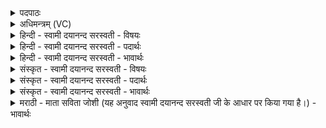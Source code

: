 <details><summary>पदपाठः</summary>

अप॑। अ॒ररु॑म्। पृ॒थि॒व्यै। दे॒व॒यज॑ना॒दिति॑ देव॒ऽयज॑नात्। व॒ध्या॒स॒म्। व्र॒जम्। ग॒च्छ॒। गो॒ष्ठान॑म्। गो॒स्थान॒मिति गो॒ऽस्थान॑म्। व॑र्षतु। ते॒। द्यौः। ब॒धा॒न। दे॒व॒। स॒वि॒त॒रिति सवितः। प॒र॒म्। अस्या॑म्। पृ॒थि॒व्याम्। श॒तेन॑। पाशैः॑। यः। अ॒स्मान्। द्वेष्टि॑। यम्। च॒। व॒यम्। द्वि॒ष्मः। तम्। अतः॑। मा। मौ॒क्। अर॑रो॒ऽइत्यर॑रो। दिव॑म्। मा। प॒प्तः॒। द्र॒प्सः। ते॒। द्याम्। मा। स्क॒न्। व्र॒जम्। ग॒च्छ॒। गो॒ष्ठान॑म्। गो॒स्थान॒मिति गो॒ऽस्थान॑म्। व॑र्षतु। ते॒। द्यौः। ब॒धा॒न। दे॒व॒। स॒वि॒त॒रिति॑ सवितः। प॒र॒मस्या॑म्। पृ॒थि॒व्याम्। श॒तेन॑। पाशैः॑। यः। अ॒स्मान्। द्वेष्टि॑। यम्। च॒। व॒यम्। द्वि॒ष्मः। तम्। अतः॑। मा। मौ॒क्। २६।
</details>

<details><summary>अधिमन्त्रम् (VC)</summary>

- सविता देवता
- परमेष्ठी प्रजापतिर्ऋषिः
- स्वराड् ब्राह्मी पङ्क्तिः, भुरिग् ब्राह्मी पङ्क्तिः
- पञ्चमः
</details>

<details><summary>हिन्दी - स्वामी दयानन्द सरस्वती - विषयः</summary>

फिर इस यज्ञ से क्या क्या कार्य सिद्ध होता है, इस विषय का उपदेश अगले मन्त्र में किया है ॥
</details>

<details><summary>हिन्दी - स्वामी दयानन्द सरस्वती - पदार्थः</summary>

पदार्थान्वयभाषाः -  हे (देव) सर्वानन्द के देनेवाले जगदीश्वर ! (सवितः) सब प्राणियों में अन्तर्यामी, सत्य प्रकाश करनेहारे आप की कृपा से हम लोग परस्पर उपदेश करें कि जैसे यह सब का प्रकाश करनेवाला सूर्य्यलोक इस पृथिवी में अनेक बन्धन के हेतु किरणों से खींचकर पृथिवी आदि सब पदार्थों को बाँधता है, वैसे तुम भी दुष्टों को बाँधकर अच्छे-अच्छे गुणों का प्रकाश करो और जैसे मैं (पृथिव्यै) पृथिवी में (देवयजनात्) विद्वान् लोग जिस संग्राम से अच्छे-अच्छे पदार्थ वा उत्तम-उत्तम विद्वानों की सङ्गति को प्राप्त होते हैं, उस से (अररुम्) दुष्ट स्वभाववाले शत्रुजन को (अपवध्यासम्) मारता हूँ, वैसे ही तुम लोग भी उसको मारो तथा जैसे मैं (व्रजम्) उत्तम-उत्तम गुण जतानेवाले सज्जनों के सङ्ग को प्राप्त होता हूँ, वैसे तुम भी उसको (गच्छ) प्राप्त हो। जैसे मैं (गोष्ठानम्) पठन-पाठन व्यवहार को बतानेवाली मेघ की गर्जना के समतुल्य वेदवाणी को अच्छे-अच्छे शब्दरूपी बूँदों से हर्षाता हूँ, वैसे तुम भी (वर्षतु) वर्षाओ। जैसे मेरी विद्या की (द्यौः) शोभा सब को दृष्टिगोचर है, वैसे (ते) तुम्हारी भी विद्या सुशोभित हो। जैसे मैं (यः) जो मूर्ख (अस्मान्) विद्या का प्रचार करनेवाले हम लोगों से (द्वेष्टि) विरोध करता है (च) और (यम्) जिस विद्याविरोधीजन को (वयम्) हम विद्वान् लोग (द्विष्मः) दुष्ट समझते हैं, (तम्) उस (परम्) विद्या के शत्रु को (अस्याम्) इस सब पदार्थों की धारण करने और विविध सुख देनेवाली (पृथिव्याम्) पृथिवी में (शतेन) बहुत से (पाशैः) बन्धनों से नित्य बाँधता हूँ, कभी उससे उसको नहीं त्यागता, वैसे हे वीर लोगो ! तुम भी उसको (बधान) बाँधो, कभी उसको (अतः) उस बन्धन से (मा मौक्) मत छोड़ो और जो दुष्ट जन हम लोगों से विरोध करें तथा जिस दुष्ट से हम लोग विरोध करें, उसको उस बन्धन से कोई मनुष्य न छोड़े। इस प्रकार सब लोग उसको उपदेश करते रहें कि हे (अररो) दुष्टपुरुष ! तू (दिवम्) प्रकाश उन्नति को (मा पप्तः) मत प्राप्त हो तथा (ते) तेरा (द्रप्सः) आनन्द देनेवाला विद्यारूपी रस (द्याम्) आनन्द को (मा स्कन्) मत प्राप्त करे। हे श्रेष्ठों के मार्ग चाहनेवाले मनुष्यो ! जैसे मैं (व्रजम्) विद्वानों के प्राप्त होने योग्य श्रेष्ठ मार्ग को प्राप्त होता हूँ, वैसे तुम भी (गच्छ) उसको प्राप्त हो। जैसे यह (द्यौः) सूर्य का प्रकाश (गोष्ठानम्) पृथिवी का स्थान अन्तरिक्ष को सींचता है, वैसे ही ईश्वर वा विद्वान् पुरुष (ते) तुम्हारी कामनाओं को (वर्षतु) वर्षावें अर्थात् क्रम से पूरी करें। जैसे यह (देव) व्यवहार का हेतु (सवितः) सूर्य्यलोक (अस्याम्) इस बीज बोने योग्य (पृथिव्याम्) बहुत प्रजायुक्त पृथिवी में (शतेन) अनेक (पाशैः) बन्धन के हेतु किरणों से आकर्षण के साथ पृथिवी आदि सब पदार्थों को बाँधता है, वैसे तुम भी दुष्टों को बाँधो और (यः) जो न्यायविरोधी (अस्मान्) न्यायाधीश हम लोगों से (द्वेष्टि) कोप करता है (च) और (यम्) अन्यायकारी जन पर (वयम्) सम्पूर्ण हितसम्पादन करनेवाले हम लोग (द्विष्मः) कोप करते हैं, (तम्) उस (परम्) शत्रु को (अस्याम्) इस (पृथिव्याम्) उक्त गुणवाली पृथिवी में (शतेन) अनेक (पाशैः) साम, दाम, दण्ड और भेद आदि उद्योगों से बाँधता हूँ और जैसे मैं उसको उस दण्ड से बाँधकर कभी नहीं छोड़ता, वैसे ही तुम भी (बधान) बाँधो अर्थात् बन्धनरूप दण्ड सदा दो। (अतः) उसको कभी (मा मौक्) मत छोड़ो ॥२६॥
</details>

<details><summary>हिन्दी - स्वामी दयानन्द सरस्वती - भावार्थः</summary>

भावार्थभाषाः -  इस मन्त्र में लुप्तोपमालङ्कार है। ईश्वर आज्ञा देता है कि हे मनुष्यो ! तुम लोगों को विद्या के सिद्ध करनेवाले कार्य्यों के नियमों में विघ्नकारी दुष्ट जीवों को सदा मारना चाहिये और सज्जनों के समागम से विद्या की वृद्धि नित्य करनी चाहिये। जिस प्रकार अनेक उद्योगों से श्रेष्ठों की हानि दुष्टों की वृद्धि न हो सो नियम करना चाहिये और सदा श्रेष्ठ सज्जनों का सत्कार तथा दुष्टों को दण्ड देने के लिये उनका बन्धन करना चाहिये। परस्पर प्रीति के साथ विद्या और शरीर का बल सम्पादन करके क्रिया तथा कलायन्त्रों से अनेक यान बनाकर सब को सुख देना ईश्वर की आज्ञा का पालन तथा ईश्वर की उपासना करनी चाहिये ॥२६॥
</details>

<details><summary>संस्कृत - स्वामी दयानन्द सरस्वती - विषयः</summary>

पुनरेतेन यज्ञेन किं किं सिध्यतीत्युपदिश्यते ॥
</details>

<details><summary>संस्कृत - स्वामी दयानन्द सरस्वती - पदार्थः</summary>

पदार्थान्वयभाषाः -  हे देव सवितर्भवत्कृपया वयं परस्परं विद्यामेवेपदिशाम। यथायं सविता देवः सूर्य्यलोकोऽस्यां पृथिव्यां शतेन पाशैर्बन्धनहेतुभिः किरणैराकर्षणेन पृथिव्यादीन् सर्वान् पदार्थान् बध्नाति। तथैव त्वमपि दुष्टान् बद्ध्वा शुभगुणान् प्रकाशय। हे विद्वांसो यथाहं [पृथिव्यै] पृथिव्यां देवयजनादररुमपवध्यासं तथैव तं यूयमप्यपाघ्नत। यथाऽहं व्रजं गच्छामि तथैव त्वमप्येतं गच्छ। यथाहं गोष्ठानं वर्षामि तथैव भवानपि वर्षतु। यथा मम द्यौर्विद्याप्रकाशः सर्वान् प्राप्नोति तथैव ते तवापि प्राप्नोतु। यथाऽहं योऽस्मान् द्वेष्टि यं च वयं द्विष्मस्तं परमस्यां पृथिव्यां शतेन पाशैर्नित्यं बध्नामि कदाचित्तं न त्यजामि तथैव हे वीर ! तं त्वमिमं बधान तं चातः कदाचिन्मा मौक्। योऽस्मान् द्वेष्टि यं च वयं द्विष्मस्तमतो बन्धनात् कोऽपि मा मुञ्चतु ॥ एवं च तं प्रति सर्व उपदिशन्तु। हे अररो ! त्वं दिवं मा पप्तस्तथा ते तव द्रप्सो द्यां माऽस्कन्। हे सन्मार्गजिज्ञासो ! यथाऽहं व्रजं सन्मार्गं गच्छामि तथैव त्वमप्येतं गच्छ। यथेयं द्यौर्गोष्ठानं वर्षति तथैवेश्वरो विद्वान् वा ते तव कामान् वर्षतु। यथायं सविता देवः सूर्य्यलोकोऽस्यां पृथिव्यां शतेन पाशैर्बन्धनहेतुभिः किरणैराकर्षणेन पृथिव्यादीन् सर्वान् पदार्थान् बध्नाति तथैव त्वमपि च पुनर्योऽस्मान् द्वेष्टि यं च वयं द्विष्मस्तं परं शत्रुमस्यां पृथिव्यां शतेन पाशैर्बधान। यथाऽहं तं द्वेष्टारं शत्रुं शतेन पाशैर्बद्ध्वा न कदाचिन्मुञ्चामि तथैव त्वमप्येनं सदा बधान कदाचिन्मा मौक् ॥२६॥
</details>

<details><summary>संस्कृत - स्वामी दयानन्द सरस्वती - भावार्थः</summary>

भावार्थभाषाः -  अत्र लुप्तोपमालङ्कारः। ईश्वर आज्ञापयति हे मनुष्या ! युष्माभिर्विद्वत्कार्य्यानुष्ठाने विघ्नकारिणो दुष्टाः प्राणिनः सदाऽपहन्तव्याः। सत्समागमेन विद्यावृद्धिर्नित्यं कार्य्या। यथाऽनेकोपायैः श्रेष्ठानां हानिर्दुष्टानां च वृद्धिर्न स्यात् तथैवानुष्ठेयम्। सदा श्रेष्ठाः सत्कार्य्या दुष्टास्ताडनीया बन्धनीयाश्च। परस्परं प्रीत्या विद्याशरीरबलं संपाद्य क्रियया कलायन्त्रैरनेकानि यानानि रचयित्वा सर्वेभ्यः सुखं देयं निरन्तरमीश्वरस्याज्ञापालनं (कर्तव्यम्) स एवोपासनीयश्चेति ॥२६॥
</details>

<details><summary>मराठी - माता सविता जोशी (यह अनुवाद स्वामी दयानन्द सरस्वती जी के आधार पर किया गया है।) - भावार्थः</summary>

भावार्थभाषाः -  या मंत्रात लुप्तोपमालंकार आहे. ईश्वर अशी आज्ञा करतो की, हे माणसांनो, विद्येचा प्रसार करताना अडथळा आणणाऱ्या दुष्ट जीवांचा नाश केला पाहिजे आणि सज्जनांच्या संगतीत राहून सदैव विद्येची वृद्धी केली पाहिजे. श्रेष्ठांचे नुकसान व दुष्टांची वृद्धी होऊ नये यासाठी निरनिराळ्या प्रकारचे नियम बनविले पाहिजेत. नेहमी श्रेष्ठ सज्जनाचा सन्मान केला पाहिजे व दुष्टांना दंड देण्यासाठी त्यांना बंधनात ठेवले पाहिजे. परस्पर प्रेमाने विद्या व शरीरबल यांची वृद्धी करून अनेक कार्ये केली पाहिजेत. निरनिराळ्या यंत्रांनी युक्त याने तयार केली पाहिजेत आणि सर्वांना सुखी केले पाहिजे. याप्रमाणे ईश्वराच्या आज्ञेचे पालन करून त्याची उपासना केली पाहिजे.
</details>
